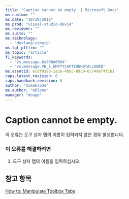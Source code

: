 ```yaml
---
title: "Caption cannot be empty. | Microsoft Docs"
ms.custom: ""
ms.date: "10/29/2016"
ms.prod: "visual-studio-dev14"
ms.reviewer: ""
ms.suite: ""
ms.technology: 
  - "devlang-csharp"
ms.tgt_pltfrm: ""
ms.topic: "article"
f1_keywords: 
  - "vs.message.0x800A0064"
  - "vs.message.VB_E_EMPTYCAPTIONNOTALLOWED"
ms.assetid: 6cdf9186-1a3a-4bbc-89c9-6c749ef4f1b1
caps.latest.revision: 6
caps.handback.revision: 6
author: "mikeblome"
ms.author: "mblome"
manager: "douge"
---
```

# Caption cannot be empty.
이 오류는 도구 상자 탭의 이름이 입력되지 않은 경우 발생합니다.  
  
### 이 오류를 해결하려면  
  
1.  도구 상자 탭의 이름을 입력하십시오.  
  
## 참고 항목  
 [How to: Manipulate Toolbox Tabs](http://msdn.microsoft.com/ko-kr/21285050-cadd-455a-b1f5-a2289a89c4db)